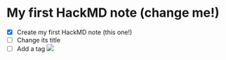 # My first HackMD note (change me!)
- [x] Create my first HackMD note (this one!)
- [ ] Change its title
- [ ] Add a tag
![](https://i.imgur.com/Cnle9f9.png)
